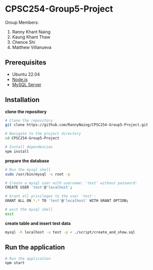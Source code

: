 # CPSC254-Group5-Project

Group Members:
1. Ranny Khant Naing
2. Kaung Khant Thaw
3. Chence Shi
4. Matthew Villanueva

## Prerequisites

- Ubuntu 22.04
- [Node.js](https://github.com/nodesource/distributions)
- [MySQL Server](https://ubuntu.com/server/docs/databases-mysql)

## Installation

**clone the repository**
```bash
# Clone the repository
git clone https://github.com/RannyNaing/CPSC254-Group5-Project.git

# Navigate to the project directory
cd CPSC254-Group5-Project

# Install dependencies
npm install

```

**prepare the database**
```bash
# Run the mysql shell
sudo /usr/bin/mysql -u root -p

# Create a mysql user with username: 'test' without password:
CREATE USER 'test'@'localhost';

# Grant all privileges to the user 'test':
GRANT ALL ON *.* TO 'test'@'localhost' WITH GRANT OPTION;

# exit the mysql shell
exit
```

**create table and insert test data**
```bash
mysql -h localhost -u test -p < ./script/create_and_show.sql
```

## Run the application

```bash
# Run the application
npm start
```
